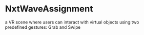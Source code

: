 # NxtWaveAssignment
a VR scene where users can interact with virtual objects using two predefined gestures: Grab and Swipe
